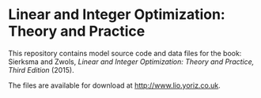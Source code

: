 # Linear and Integer Optimization: Theory and Practice

This repository contains model source code and data files for the book: Sierksma and Zwols, *Linear and Integer
Optimization: Theory and Practice, Third Edition* (2015).

The files are available for download at http://www.lio.yoriz.co.uk.
